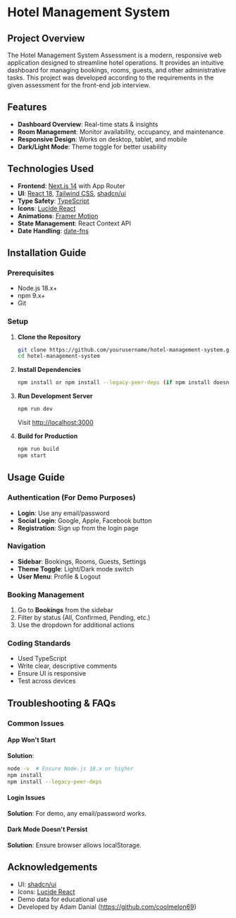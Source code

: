 # Hotel Management System

## Project Overview

The Hotel Management System Assessment is a modern, responsive web application designed to streamline hotel operations. It provides an intuitive dashboard for managing bookings, rooms, guests, and other administrative tasks. This project was developed according to the requirements in the given assessment for the front-end job interview.

## Features

- **Dashboard Overview**: Real-time stats & insights
- **Room Management**: Monitor availability, occupancy, and maintenance
- **Responsive Design**: Works on desktop, tablet, and mobile
- **Dark/Light Mode**: Theme toggle for better usability

## Technologies Used

- **Frontend**: [Next.js 14](https://nextjs.org/) with App Router
- **UI**: [React 18](https://reactjs.org/), [Tailwind CSS](https://tailwindcss.com/), [shadcn/ui](https://ui.shadcn.com/)
- **Type Safety**: [TypeScript](https://www.typescriptlang.org/)
- **Icons**: [Lucide React](https://lucide.dev/)
- **Animations**: [Framer Motion](https://www.framer.com/motion/)
- **State Management**: React Context API
- **Date Handling**: [date-fns](https://date-fns.org/)

## Installation Guide

### Prerequisites

- Node.js 18.x+
- npm 9.x+
- Git

### Setup

1. **Clone the Repository**
   ```sh
   git clone https://github.com/yourusername/hotel-management-system.git
   cd hotel-management-system
   ```

2. **Install Dependencies**
   ```sh
   npm install or npm install --legacy-peer-deps (if npm install doesn't work)
   ```

3. **Run Development Server**
   ```sh
   npm run dev
   ```
   Visit [http://localhost:3000](http://localhost:3000)

4. **Build for Production**
   ```sh
   npm run build
   npm start
   ```

## Usage Guide

### Authentication (For Demo Purposes)

- **Login**: Use any email/password
- **Social Login**: Google, Apple, Facebook button
- **Registration**: Sign up from the login page

### Navigation

- **Sidebar**: Bookings, Rooms, Guests, Settings
- **Theme Toggle**: Light/Dark mode switch
- **User Menu**: Profile & Logout

### Booking Management

1. Go to **Bookings** from the sidebar
2. Filter by status (All, Confirmed, Pending, etc.)
3. Use the dropdown for additional actions

### Coding Standards

- Used TypeScript
- Write clear, descriptive comments
- Ensure UI is responsive
- Test across devices

## Troubleshooting & FAQs

### Common Issues

#### App Won't Start
**Solution**:
```sh
node -v  # Ensure Node.js 18.x or higher
npm install
npm install --legacy-peer-deps
```

#### Login Issues
**Solution**: For demo, any email/password works. 


#### Dark Mode Doesn't Persist
**Solution**: Ensure browser allows localStorage.

## Acknowledgements

- UI: [shadcn/ui](https://ui.shadcn.com/)
- Icons: [Lucide React](https://lucide.dev/)
- Demo data for educational use
- Developed by Adam Danial (https://github.com/coolmelon69)



